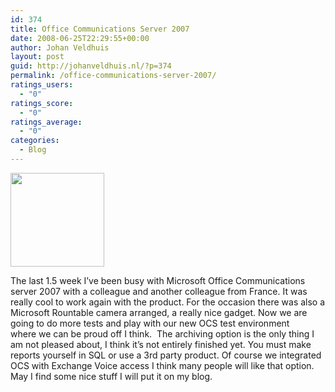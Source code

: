 ```yaml
---
id: 374
title: Office Communications Server 2007
date: 2008-06-25T22:29:55+00:00
author: Johan Veldhuis
layout: post
guid: http://johanveldhuis.nl/?p=374
permalink: /office-communications-server-2007/
ratings_users:
  - "0"
ratings_score:
  - "0"
ratings_average:
  - "0"
categories:
  - Blog
---
```

<img class="alignnone size-thumbnail wp-image-375" title="Microsoft Roundtable Camera" src="https://i2.wp.com/johanveldhuis.nl/wp-content/uploads/2008/06/roundtable-150x150.jpg?resize=150%2C150" alt="" width="150" height="150" srcset="https://i1.wp.com/johanveldhuis.nl/wp-content/uploads/2008/06/roundtable.jpg?resize=150%2C150&ssl=1 150w, https://i2.wp.com/johanveldhuis.nl/wp-content/uploads/D:\Web\wordpress/wp-content/uploads/2008/06/roundtable.jpg?zoom=2&resize=150%2C150&ssl=1 300w, https://i2.wp.com/johanveldhuis.nl/wp-content/uploads/D:\Web\wordpress/wp-content/uploads/2008/06/roundtable.jpg?zoom=3&resize=150%2C150&ssl=1 450w" sizes="(max-width: 150px) 100vw, 150px" data-recalc-dims="1" />

The last 1.5 week I&#8217;ve been busy with Microsoft Office Communications server 2007 with a colleague and another colleague from France. It was really cool to work again with the product. For the occasion there was also a Microsoft Rountable camera arranged, a really nice gadget. Now we are going to do more tests and play with our new OCS test environment where we can be proud off I think.  The archiving option is the only thing I am not pleased about, I think it&#8217;s not entirely finished yet. You must make  reports yourself in SQL or use a 3rd party product. Of course we integrated  OCS with Exchange Voice access I think many people will like that option. May I find some nice stuff I will put it on my blog.